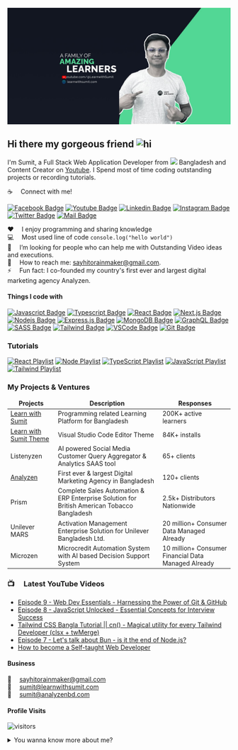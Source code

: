 ![Github Banner](assets/github-banner.jpg)

## Hi there my gorgeous friend <img src="assets/hello.gif" width="28px" alt="hi">

I'm Sumit, a Full Stack Web Application Developer from <img src="assets/bangladesh.png" width="18"/> Bangladesh and Content Creator on [Youtube](https://youtube.com/learnwithsumit). I Spend most of time coding outstanding projects or recording tutorials.

:coffee: &emsp;Connect with me!

[![Facebook Badge](https://img.shields.io/badge/Facebook-1877F2?style=for-the-badge&logo=facebook&logoColor=white)](https://facebook.com/sumit.analyzen) [![Youtube Badge](https://img.shields.io/badge/YouTube-FF0000?style=for-the-badge&logo=youtube&logoColor=white)](https://youtube.com/learnwithsumit) [![Linkedin Badge](https://img.shields.io/badge/LinkedIn-0077B5?style=for-the-badge&logo=linkedin&logoColor=white)](https://www.linkedin.com/in/sumitanalyzen/) [![Instagram Badge](https://img.shields.io/badge/Instagram-E4405F?style=for-the-badge&logo=instagram&logoColor=white)](https://instagram.com/learnwithsumit) [![Twitter Badge](https://img.shields.io/badge/Twitter-1DA1F2?style=for-the-badge&logo=twitter&logoColor=white)](https://twitter.com/sumit_analyzen) [![Mail Badge](https://img.shields.io/badge/Gmail-D14836?style=for-the-badge&logo=gmail&logoColor=white)](mailto:sayhitorainmaker@gmail.com)

:hearts: &emsp;I enjoy programming and sharing knowledge <br/>
:computer: &emsp;Most used line of code `console.log("hello world")` <br/>
🤔 &emsp;I’m looking for people who can help me with Outstanding Video ideas and executions.<br/>
:e-mail: &emsp;How to reach me: sayhitorainmaker@gmail.com.<br/>
⚡ &emsp;Fun fact: I co-founded my country's first ever and largest digital marketing agency Analyzen.

#### Things I code with

[![Javascript Badge](https://img.shields.io/badge/-Javascript-F0DB4F?style=for-the-badge&labelColor=black&logo=javascript&logoColor=F0DB4F)](#) [![Typescript Badge](https://img.shields.io/badge/-Typescript-007acc?style=for-the-badge&labelColor=black&logo=typescript&logoColor=007acc)](#) [![React Badge](https://img.shields.io/badge/-React-61DBFB?style=for-the-badge&labelColor=black&logo=react&logoColor=61DBFB)](#) [![Next.js Badge](https://img.shields.io/badge/next.js-000000?style=for-the-badge&logo=nextdotjs&logoColor=white)](#) [![Nodejs Badge](https://img.shields.io/badge/-Nodejs-3C873A?style=for-the-badge&labelColor=black&logo=node.js&logoColor=3C873A)](#) [![Express.js Badge](https://img.shields.io/badge/Express.js-000000?style=for-the-badge&logo=express&logoColor=white)](#) [![MongoDB Badge](https://img.shields.io/badge/MongoDB-4EA94B?style=for-the-badge&logo=mongodb&logoColor=white)](#) [![GraphQL Badge](https://img.shields.io/badge/-GraphQl-e535ab?style=for-the-badge&labelColor=black&logo=node.js&logoColor=e535ab)](#) [![SASS Badge](https://img.shields.io/badge/Sass-CC6699?style=for-the-badge&logo=sass&logoColor=white)](#) [![Tailwind Badge](https://img.shields.io/badge/Tailwind%20CSS-092749?style=for-the-badge&logo=tailwindcss&logoColor=06B6D4&labelColor=000000)](#) [![VSCode Badge](https://img.shields.io/badge/Visual_Studio-5C2D91?style=for-the-badge&logo=visual%20studio&logoColor=white)](#) [![Git Badge](https://img.shields.io/badge/Git-F05032?style=for-the-badge&logo=git&logoColor=white)](#)

### Tutorials

[![React Playlist](https://img.shields.io/badge/React-20232A?style=for-the-badge&logo=react&logoColor=61DAFB)](https://lwsbd.link/react) [![Node Playlist](https://img.shields.io/badge/Node.js-339933?style=for-the-badge&logo=nodedotjs&logoColor=white)](https://lwsbd.link/node) [![TypeScript Playlist](https://img.shields.io/badge/TypeScript-007ACC?style=for-the-badge&logo=typescript&logoColor=white)](https://lwsbd.link/ts) [![JavaScript Playlist](https://img.shields.io/badge/JavaScript-323330?style=for-the-badge&logo=javascript&logoColor=F7DF1E)](https://lwsbd.link/startjs) [![Tailwind Playlist](https://img.shields.io/badge/Tailwind%20CSS-092749?style=for-the-badge&logo=tailwindcss&logoColor=06B6D4&labelColor=000000)](https://lwsbd.link/tp)

### My Projects & Ventures

<table>
  <thead align="center">
    <tr border: none;>
      <td><b>Projects</b></td>
      <td><b>Description</b></td>
      <td><b>Responses</b></td>
    </tr>
  </thead>
  <tbody>
    <tr>
      <td><a href="https://learnwithsumit.com" target="_blank">Learn with Sumit</a></td>
      <td>Programming related Learning Platform for Bangladesh</td>
      <td>200K+ active learners</td>
    </tr>
    <tr>
      <td><a href="https://marketplace.visualstudio.com/items?itemName=SumitSaha.learn-with-sumit-theme" target="_blank">Learn with Sumit Theme</a></td>
      <td>Visual Studio Code Editor Theme</td>
      <td>84K+ installs</td>
    </tr>
    <tr>
      <td>Listenyzen</td>
      <td>AI powered Social Media Customer Query Aggregator & Analytics SAAS tool</td>
      <td>65+ clients</td>
    </tr>
    <tr>
      <td><a href="https://analyzenbd.com" target="_blank">Analyzen</a></td>
      <td>First ever & largest Digital Marketing Agency in Bangladesh</td>
      <td>120+ clients</td>
    </tr>
    <tr>
      <td>Prism</td>
      <td>Complete Sales Automation & ERP Enterprise Solution for British American Tobacco Bangladesh</td>
      <td>2.5k+ Distributors Nationwide</td>
    </tr>
    <tr>
      <td>Unilever MARS</td>
      <td>Activation Management Enterprise Solution for Unilever Bangladesh Ltd.</td>
      <td>20 million+ Consumer Data Managed Already</td>
    </tr>
    <tr>
      <td>Microzen</td>
      <td>Microcredit Automation System with AI based Decision Support System</td>
      <td>10 million+ Consumer Financial Data Managed Already</td>
    </tr>
  </tbody>
</table>

### 📺 &emsp;Latest YouTube Videos

<!-- YOUTUBE:START -->
- [Episode 9 - Web Dev Essentials - Harnessing the Power of Git &amp; GitHub](https://www.youtube.com/watch?v=13VAykLXbiw)
- [Episode 8 - JavaScript Unlocked - Essential Concepts for Interview Success](https://www.youtube.com/watch?v=Qr_SGpBWvsY)
- [Tailwind CSS Bangla Tutorial || cn&lpar;&rpar; - Magical utility for every Tailwind Developer &lpar;clsx + twMerge&rpar;](https://www.youtube.com/watch?v=y7DrXkGj7AU)
- [Episode 7 - Let&#39;s talk about Bun - is it the end of Node.js?](https://www.youtube.com/watch?v=gKxxkkUxack)
- [How to become a Self-taught Web Developer](https://www.youtube.com/watch?v=XhaBrrOEahU)
<!-- YOUTUBE:END -->

#### Business

:email: &emsp;sayhitorainmaker@gmail.com
<br >
:email: &emsp;sumit@learnwithsumit.com
<br >
:email: &emsp;sumit@analyzenbd.com

#### Profile Visits

![visitors](https://visitor-badge.glitch.me/badge?page_id=learnwithsumit.learnwithsumit)

<details>
<summary>
  You wanna know more about me?
</summary>

<br >

I love sharing knowledge and putting tutorials, courses and posts together for helping other developers, and that's why Learn with Sumit Youtube Channel exists!

#### What is Learn with Sumit?

"Learn with Sumit" is all about teaching web development skills and techniques in an efficient and practical manner. It has all the tools you need to learn the newest and most popular technologies to convert you from a no stack to full stack developer. I started "Learn with Sumit" in order to share my passion for web development and do what I truly love - teach and inspire new web developers.

#### Github Stats

![learnwithsumit's github stats](https://github-readme-stats.vercel.app/api?username=learnwithsumit&count_private=true&theme=tokyonight&hide=contribs,prs)

</details>
